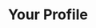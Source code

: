 ---
title: "Your Profile"
weight: 1
menu:
  server:
    parent: "cloud_account_management"
    identifier: "cloud_your_profile"
    title: "Your Profile"
---